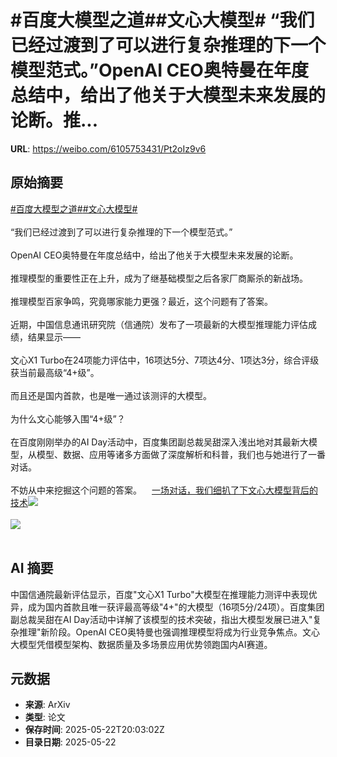 # #百度大模型之道##文心大模型# “我们已经过渡到了可以进行复杂推理的下一个模型范式。”OpenAI CEO奥特曼在年度总结中，给出了他关于大模型未来发展的论断。推...

**URL**: https://weibo.com/6105753431/Pt2oIz9v6

## 原始摘要

<a href="https://m.weibo.cn/search?containerid=231522type%3D1%26t%3D10%26q%3D%23%E7%99%BE%E5%BA%A6%E5%A4%A7%E6%A8%A1%E5%9E%8B%E4%B9%8B%E9%81%93%23&amp;extparam=%23%E7%99%BE%E5%BA%A6%E5%A4%A7%E6%A8%A1%E5%9E%8B%E4%B9%8B%E9%81%93%23" data-hide=""><span class="surl-text">#百度大模型之道#</span></a><a href="https://m.weibo.cn/search?containerid=231522type%3D1%26t%3D10%26q%3D%23%E6%96%87%E5%BF%83%E5%A4%A7%E6%A8%A1%E5%9E%8B%23&amp;extparam=%23%E6%96%87%E5%BF%83%E5%A4%A7%E6%A8%A1%E5%9E%8B%23" data-hide=""><span class="surl-text">#文心大模型#</span></a> <br><br>“我们已经过渡到了可以进行复杂推理的下一个模型范式。”<br><br>OpenAI CEO奥特曼在年度总结中，给出了他关于大模型未来发展的论断。<br><br>推理模型的重要性正在上升，成为了继基础模型之后各家厂商厮杀的新战场。<br><br>推理模型百家争鸣，究竟哪家能力更强？最近，这个问题有了答案。<br><br>近期，中国信息通讯研究院（信通院）发布了一项最新的大模型推理能力评估成绩，结果显示——<br><br>文心X1 Turbo在24项能力评估中，16项达5分、7项达4分、1项达3分，综合评级获当前最高级“4+级”。<br><br>而且还是国内首款，也是唯一通过该测评的大模型。<br><br>为什么文心能够入围“4+级”？<br><br>在百度刚刚举办的AI Day活动中，百度集团副总裁吴甜深入浅出地对其最新大模型，从模型、数据、应用等诸多方面做了深度解析和科普，我们也与她进行了一番对话。<br><br>不妨从中来挖掘这个问题的答案。<a href="https://weibo.cn/sinaurl?u=https%3A%2F%2Fmp.weixin.qq.com%2Fs%2Fo6zjRdNHcn0NAmrEcK4nAg" data-hide=""><span class="url-icon"><img style="width: 1rem;height: 1rem" src="https://h5.sinaimg.cn/upload/2015/09/25/3/timeline_card_small_web_default.png" referrerpolicy="no-referrer"></span><span class="surl-text">一场对话，我们细扒了下文心大模型背后的技术</span></a><img style="" src="https://tvax3.sinaimg.cn/large/006Fd7o3ly1i1okd4s51mj30u016gu09.jpg" referrerpolicy="no-referrer"><br><br><img style="" src="https://tvax3.sinaimg.cn/large/006Fd7o3ly1i1okdb6fbij30u00jxalc.jpg" referrerpolicy="no-referrer"><br><br>

## AI 摘要

中国信通院最新评估显示，百度"文心X1 Turbo"大模型在推理能力测评中表现优异，成为国内首款且唯一获评最高等级"4+"的大模型（16项5分/24项）。百度集团副总裁吴甜在AI Day活动中详解了该模型的技术突破，指出大模型发展已进入"复杂推理"新阶段。OpenAI CEO奥特曼也强调推理模型将成为行业竞争焦点。文心大模型凭借模型架构、数据质量及多场景应用优势领跑国内AI赛道。

## 元数据

- **来源**: ArXiv
- **类型**: 论文
- **保存时间**: 2025-05-22T20:03:02Z
- **目录日期**: 2025-05-22
